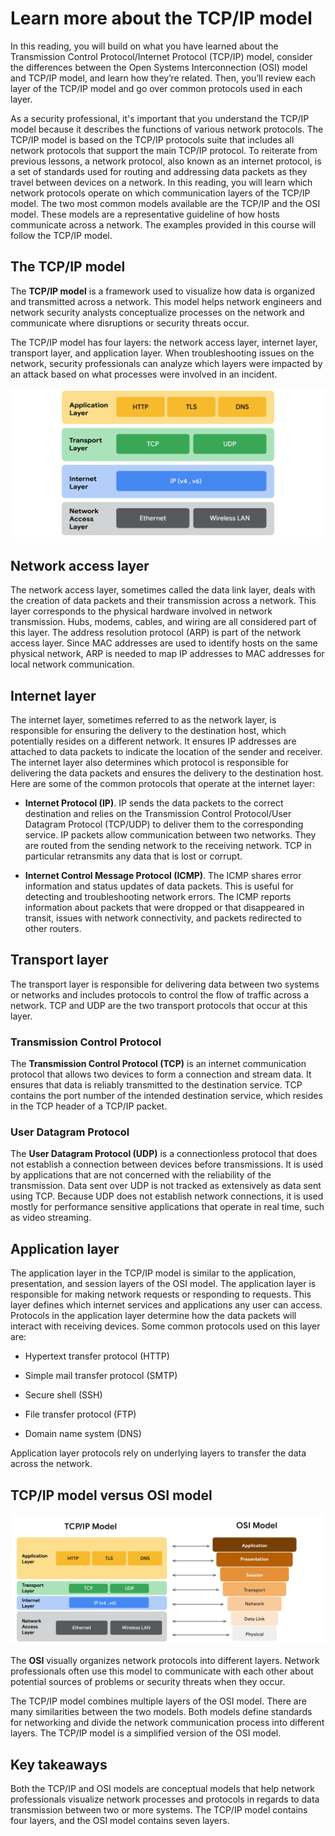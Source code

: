 Learn more about the TCP/IP model
=================================

In this reading, you will build on what you have learned about the Transmission Control Protocol/Internet Protocol (TCP/IP) model, consider the differences between the Open Systems Interconnection (OSI) model and TCP/IP model, and learn how they’re related. Then, you’ll review each layer of the TCP/IP model and go over common protocols used in each layer.

As a security professional, it's important that you understand the TCP/IP model because it describes the functions of various network protocols. The TCP/IP model is based on the TCP/IP protocols suite that includes all network protocols that support the main TCP/IP protocol. To reiterate from previous lessons, a network protocol, also known as an internet protocol, is a set of standards used for routing and addressing data packets as they travel between devices on a network. In this reading, you will learn which network protocols operate on which communication layers of the TCP/IP model. The two most common models available are the TCP/IP and the OSI model. These models are a representative guideline of how hosts communicate across a network. The examples provided in this course will follow the TCP/IP model.

The TCP/IP model
----------------

The **TCP/IP model** is a framework used to visualize how data is organized and transmitted across a network. This model helps network engineers and network security analysts conceptualize processes on the network and communicate where disruptions or security threats occur.

The TCP/IP model has four layers: the network access layer, internet layer, transport layer, and application layer. When troubleshooting issues on the network, security professionals can analyze which layers were impacted by an attack based on what processes were involved in an incident.

![The four layers of the TCP/IP model labeled application layer, transport layer, internet layer, and network access layer](image-7.png)

Network access layer
---------------------

The network access layer, sometimes called the data link layer, deals with the creation of data packets and their transmission across a network. This layer corresponds to the physical hardware involved in network transmission. Hubs, modems, cables, and wiring are all considered part of this layer. The address resolution protocol (ARP) is part of the network access layer. Since MAC addresses are used to identify hosts on the same physical network, ARP is needed to map IP addresses to MAC addresses for local network communication.

Internet layer
--------------

The internet layer, sometimes referred to as the network layer, is responsible for ensuring the delivery to the destination host, which potentially resides on a different network. It ensures IP addresses are attached to data packets to indicate the location of the sender and receiver. The internet layer also determines which protocol is responsible for delivering the data packets and ensures the delivery to the destination host. Here are some of the common protocols that operate at the internet layer:

* **Internet Protocol (IP)**. IP sends the data packets to the correct destination and relies on the Transmission Control Protocol/User Datagram Protocol (TCP/UDP) to deliver them to the corresponding service. IP packets allow communication between two networks. They are routed from the sending network to the receiving network. TCP in particular retransmits any data that is lost or corrupt.

* **Internet Control Message Protocol (ICMP)**. The ICMP shares error information and status updates of data packets. This is useful for detecting and troubleshooting network errors. The ICMP reports information about packets that were dropped or that disappeared in transit, issues with network connectivity, and packets redirected to other routers.

Transport layer
---------------

The transport layer is responsible for delivering data between two systems or networks and includes protocols to control the flow of traffic across a network. TCP and UDP are the two transport protocols that occur at this layer.

### Transmission Control Protocol

The **Transmission Control Protocol (TCP)** is an internet communication protocol that allows two devices to form a connection and stream data. It ensures that data is reliably transmitted to the destination service. TCP contains the port number of the intended destination service, which resides in the TCP header of a TCP/IP packet.

### User Datagram Protocol

The **User Datagram Protocol (UDP)** is a connectionless protocol that does not establish a connection between devices before transmissions. It is used by applications that are not concerned with the reliability of the transmission. Data sent over UDP is not tracked as extensively as data sent using TCP. Because UDP does not establish network connections, it is used mostly for performance sensitive applications that operate in real time, such as video streaming.

Application layer
-----------------

The application layer in the TCP/IP model is similar to the application, presentation, and session layers of the OSI model. The application layer is responsible for making network requests or responding to requests. This layer defines which internet services and applications any user can access. Protocols in the application layer determine how the data packets will interact with receiving devices. Some common protocols used on this layer are:

* Hypertext transfer protocol (HTTP)

* Simple mail transfer protocol (SMTP)

* Secure shell (SSH)

* File transfer protocol (FTP)

* Domain name system (DNS)

Application layer protocols rely on underlying layers to transfer the data across the network.

TCP/IP model versus OSI model
-----------------------------

![The TCP/IP model next to the OSI model](image-6.png)

The **OSI** visually organizes network protocols into different layers. Network professionals often use this model to communicate with each other about potential sources of problems or security threats when they occur.

The TCP/IP model combines multiple layers of the OSI model. There are many similarities between the two models. Both models define standards for networking and divide the network communication process into different layers. The TCP/IP model is a simplified version of the OSI model.

Key takeaways
-------------

Both the TCP/IP and OSI models are conceptual models that help network professionals visualize network processes and protocols in regards to data transmission between two or more systems. The TCP/IP model contains four layers, and the OSI model contains seven layers.
